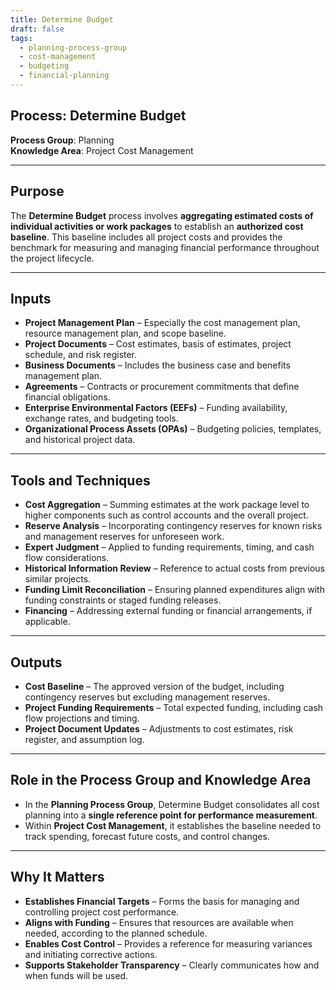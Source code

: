 ```yaml
---
title: Determine Budget  
draft: false  
tags:  
  - planning-process-group  
  - cost-management  
  - budgeting  
  - financial-planning  
---
```


## Process: Determine Budget

**Process Group**: Planning  
**Knowledge Area**: Project Cost Management  

---

## Purpose

The **Determine Budget** process involves **aggregating estimated costs of individual activities or work packages** to establish an **authorized cost baseline**. This baseline includes all project costs and provides the benchmark for measuring and managing financial performance throughout the project lifecycle.

---

## Inputs

- **Project Management Plan** – Especially the cost management plan, resource management plan, and scope baseline.
- **Project Documents** – Cost estimates, basis of estimates, project schedule, and risk register.
- **Business Documents** – Includes the business case and benefits management plan.
- **Agreements** – Contracts or procurement commitments that define financial obligations.
- **Enterprise Environmental Factors (EEFs)** – Funding availability, exchange rates, and budgeting tools.
- **Organizational Process Assets (OPAs)** – Budgeting policies, templates, and historical project data.

---

## Tools and Techniques

- **Cost Aggregation** – Summing estimates at the work package level to higher components such as control accounts and the overall project.
- **Reserve Analysis** – Incorporating contingency reserves for known risks and management reserves for unforeseen work.
- **Expert Judgment** – Applied to funding requirements, timing, and cash flow considerations.
- **Historical Information Review** – Reference to actual costs from previous similar projects.
- **Funding Limit Reconciliation** – Ensuring planned expenditures align with funding constraints or staged funding releases.
- **Financing** – Addressing external funding or financial arrangements, if applicable.

---

## Outputs

- **Cost Baseline** – The approved version of the budget, including contingency reserves but excluding management reserves.
- **Project Funding Requirements** – Total expected funding, including cash flow projections and timing.
- **Project Document Updates** – Adjustments to cost estimates, risk register, and assumption log.

---

## Role in the Process Group and Knowledge Area

- In the **Planning Process Group**, Determine Budget consolidates all cost planning into a **single reference point for performance measurement**.
- Within **Project Cost Management**, it establishes the baseline needed to track spending, forecast future costs, and control changes.

---

## Why It Matters

- **Establishes Financial Targets** – Forms the basis for managing and controlling project cost performance.
- **Aligns with Funding** – Ensures that resources are available when needed, according to the planned schedule.
- **Enables Cost Control** – Provides a reference for measuring variances and initiating corrective actions.
- **Supports Stakeholder Transparency** – Clearly communicates how and when funds will be used.
